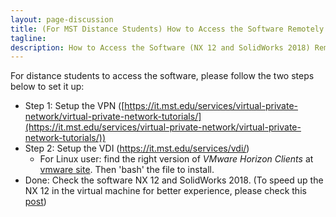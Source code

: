 ```yaml
---
layout: page-discussion
title: (For MST Distance Students) How to Access the Software Remotely
tagline: 
description: How to Access the Software (NX 12 and SolidWorks 2018) Remotely
---
```


For distance students to access the software, please follow the two steps below to set it up:

- Step 1: Setup the VPN ([https://it.mst.edu/services/virtual-private-network/virtual-private-network-tutorials/](https://it.mst.edu/services/virtual-private-network/virtual-private-network-tutorials/))
- Step 2: Setup the VDI (https://it.mst.edu/services/vdi/)
  - For Linux user: find the right version of *VMware Horizon Clients* at [vmware site](https://my.vmware.com/en/web/vmware/info/slug/desktop_end_user_computing/vmware_horizon_clients/4_0). Then 'bash' the file to install.
- Done: Check the software NX 12 and SolidWorks 2018. (To speed up the NX 12 in the virtual machine for better experience, please check this [post](speed-up-nx.html))
